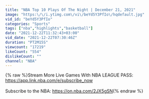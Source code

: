 ```yaml
---
title: "NBA Top 10 Plays Of The Night | December 21, 2021"
image: "https:\/\/i.ytimg.com\/vi\/beYd5Y3PfIo\/hqdefault.jpg"
vid_id: "beYd5Y3PfIo"
categories: "Sports"
tags: ["nba","highlights","basketball"]
date: "2021-12-22T11:32:43+03:00"
vid_date: "2021-12-22T07:30:46Z"
duration: "PT2M15S"
viewcount: "17219"
likeCount: "554"
dislikeCount: ""
channel: "NBA"
---
```

{% raw %}Stream More Live Games With NBA LEAGUE PASS: <a rel="nofollow" target="blank" href="https://app.link.nba.com/e/subscribe_now">https://app.link.nba.com/e/subscribe_now</a><br /><br />Subscribe to the NBA: <a rel="nofollow" target="blank" href="https://on.nba.com/2JX5gSN">https://on.nba.com/2JX5gSN</a>{% endraw %}
